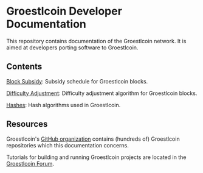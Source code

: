 # Groestlcoin Developer Documentation

This repository contains documentation of the Groestlcoin network. It is aimed at developers porting software to Groestlcoin.

## Contents

[Block Subsidy](subsidy.md): Subsidy schedule for Groestlcoin blocks.

[Difficulty Adjustment](difficulty.md): Difficulty adjustment algorithm for Groestlcoin blocks.

[Hashes](hashes.md): Hash algorithms used in Groestlcoin.

## Resources

Groestlcoin's [GitHub organization](https://github.com/groestlcoin/) contains (hundreds of) Groestlcoin repositories which this documentation concerns.

Tutorials for building and running Groestlcoin projects are located in the [Groestlcoin Forum](https://groestlcoin.org/forum/index.php?board=9.0).
